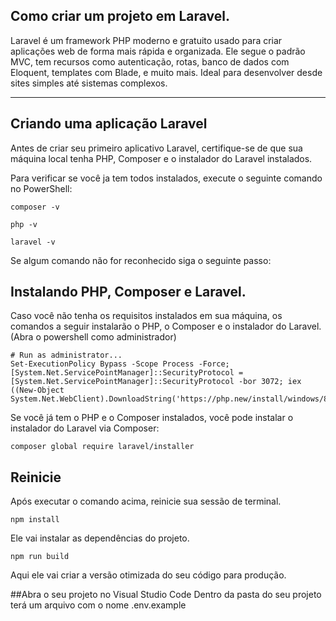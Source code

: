 ## Como criar um projeto em Laravel. 

Laravel é um framework PHP moderno e gratuito usado para criar aplicações web de forma mais rápida e organizada. 
Ele segue o padrão MVC, tem recursos como autenticação, rotas, banco de dados com Eloquent, templates com Blade, 
e muito mais. Ideal para desenvolver desde sites simples até sistemas complexos.

---

## Criando uma aplicação Laravel
Antes de criar seu primeiro aplicativo Laravel, certifique-se de que sua máquina local tenha PHP,
Composer e o instalador do Laravel instalados.

Para verificar se você ja tem todos instalados, execute o seguinte comando no PowerShell:
```
composer -v
```
```
php -v
```
```
laravel -v
```

Se algum comando não for reconhecido siga o seguinte passo:

## Instalando PHP, Composer e Laravel. 
Caso você não tenha os requisitos instalados em sua máquina, os comandos a seguir instalarão o PHP, o Composer e o instalador do Laravel.
(Abra o powershell como administrador)
```
# Run as administrator...
Set-ExecutionPolicy Bypass -Scope Process -Force; [System.Net.ServicePointManager]::SecurityProtocol = [System.Net.ServicePointManager]::SecurityProtocol -bor 3072; iex ((New-Object System.Net.WebClient).DownloadString('https://php.new/install/windows/8.4'))
```

Se você já tem o PHP e o Composer instalados, você pode instalar o instalador do Laravel via Composer:
```
composer global require laravel/installer
```

## Reinicie
Após executar o comando acima, reinicie sua sessão de terminal.

```
npm install
```
Ele vai instalar as dependências do projeto.

```
npm run build 
```
Aqui ele vai criar a versão otimizada do seu código para produção.

##Abra o seu projeto no Visual Studio Code 
Dentro da pasta do seu projeto terá um arquivo com o nome .env.example


